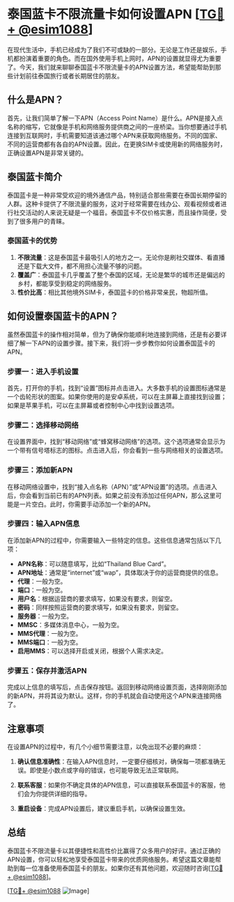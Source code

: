 # 泰国蓝卡不限流量卡如何设置APN [[TG💪+ @esim1088](https://t.me/s/esim1088)]

在现代生活中，手机已经成为了我们不可或缺的一部分。无论是工作还是娱乐，手机都扮演着重要的角色。而在国外使用手机上网时，APN的设置就显得尤为重要了。今天，我们就来聊聊泰国蓝卡不限流量卡的APN设置方法，希望能帮助到那些计划前往泰国旅行或者长期居住的朋友。

## 什么是APN？

首先，让我们简单了解一下APN（Access Point Name）是什么。APN是接入点名称的缩写，它就像是手机和网络服务提供商之间的一座桥梁。当你想要通过手机连接到互联网时，手机需要知道该通过哪个APN来获取网络服务。不同的国家、不同的运营商都有各自的APN设置。因此，在更换SIM卡或使用新的网络服务时，正确设置APN是非常关键的。

## 泰国蓝卡简介

泰国蓝卡是一种非常受欢迎的境外通信产品，特别适合那些需要在泰国长期停留的人群。这种卡提供了不限流量的服务，这对于经常需要在线办公、观看视频或者进行社交活动的人来说无疑是一个福音。泰国蓝卡不仅价格实惠，而且操作简便，受到了很多用户的青睐。

### 泰国蓝卡的优势

1. **不限流量**：这是泰国蓝卡最吸引人的地方之一。无论你是刷社交媒体、看直播还是下载大文件，都不用担心流量不够的问题。
2. **覆盖广**：泰国蓝卡几乎覆盖了整个泰国的区域，无论是繁华的城市还是偏远的乡村，都能享受到稳定的网络服务。
3. **性价比高**：相比其他境外SIM卡，泰国蓝卡的价格非常亲民，物超所值。

## 如何设置泰国蓝卡的APN？

虽然泰国蓝卡的操作相对简单，但为了确保你能顺利地连接到网络，还是有必要详细了解一下APN的设置步骤。接下来，我们将一步步教你如何设置泰国蓝卡的APN。

### 步骤一：进入手机设置

首先，打开你的手机，找到“设置”图标并点击进入。大多数手机的设置图标通常是一个齿轮形状的图案。如果你使用的是安卓系统，可以在主屏幕上直接找到设置；如果是苹果手机，可以在主屏幕或者控制中心中找到设置选项。

### 步骤二：选择移动网络

在设置界面中，找到“移动网络”或“蜂窝移动网络”的选项。这个选项通常会显示为一个带有信号塔标志的图标。点击进入后，你会看到一些与网络相关的设置选项。

### 步骤三：添加新APN

在移动网络设置中，找到“接入点名称（APN）”或“APN设置”的选项。点击进入后，你会看到当前已有的APN列表。如果之前没有添加过任何APN，那么这里可能是一片空白。此时，你需要手动添加一个新的APN。

### 步骤四：输入APN信息

在添加新APN的过程中，你需要输入一些特定的信息。这些信息通常包括以下几项：

- **APN名称**：可以随意填写，比如“Thailand Blue Card”。
- **APN地址**：通常是“internet”或“wap”，具体取决于你的运营商提供的信息。
- **代理**：一般为空。
- **端口**：一般为空。
- **用户名**：根据运营商的要求填写，如果没有要求，则留空。
- **密码**：同样按照运营商的要求填写，如果没有要求，则留空。
- **服务器**：一般为空。
- **MMSC**：多媒体消息中心，一般为空。
- **MMS代理**：一般为空。
- **MMS端口**：一般为空。
- **启用MMS**：可以选择开启或关闭，根据个人需求决定。

### 步骤五：保存并激活APN

完成以上信息的填写后，点击保存按钮。返回到移动网络设置页面，选择刚刚添加的新APN，并将其设为默认。这样，你的手机就会自动使用这个APN来连接网络了。

## 注意事项

在设置APN的过程中，有几个小细节需要注意，以免出现不必要的麻烦：

1. **确认信息准确性**：在输入APN信息时，一定要仔细核对，确保每一项都准确无误。即使是小数点或字母的错误，也可能导致无法正常联网。
   
2. **联系客服**：如果你不确定具体的APN信息，可以直接联系泰国蓝卡的客服，他们会为你提供详细的指导。

3. **重启设备**：完成APN设置后，建议重启手机，以确保设置生效。

## 总结

泰国蓝卡不限流量卡以其便捷性和高性价比赢得了众多用户的好评。通过正确的APN设置，你可以轻松地享受泰国蓝卡带来的优质网络服务。希望这篇文章能帮助到每一位准备使用泰国蓝卡的朋友。如果你还有其他问题，欢迎随时咨询[[TG💪+ @esim1088](https://t.me/s/esim1088)]。

[[TG💪+ @esim1088](https://t.me/s/esim1088) ![Image](https://i.postimg.cc/4NQfJmqS/Snipaste-2025-05-13-00-14-12.png)]